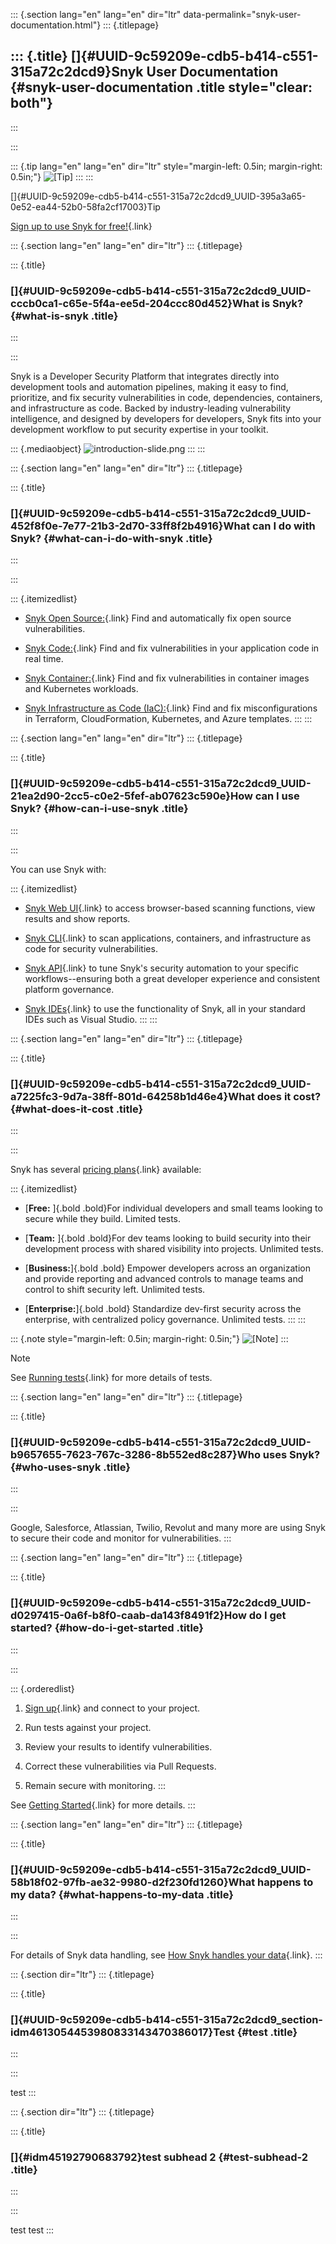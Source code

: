::: {.section lang="en" lang="en" dir="ltr" data-permalink="snyk-user-documentation.html"}
::: {.titlepage}
<div>

::: {.title}
[]{#UUID-9c59209e-cdb5-b414-c551-315a72c2dcd9}Snyk User Documentation {#snyk-user-documentation .title style="clear: both"}
---------------------------------------------------------------------
:::

</div>
:::

::: {.tip lang="en" lang="en" dir="ltr" style="margin-left: 0.5in; margin-right: 0.5in;"}
![\[Tip\]](../css/image/tip.png)
:::
:::

[]{#UUID-9c59209e-cdb5-b414-c551-315a72c2dcd9_UUID-395a3a65-0e52-ea44-52b0-58fa2cf17003}Tip

[Sign up to use Snyk for
free!](https://snyk.io/login?cta=sign-up&loc=nav&page=support_docs_page){.link}

::: {.section lang="en" lang="en" dir="ltr"}
::: {.titlepage}
<div>

::: {.title}
### []{#UUID-9c59209e-cdb5-b414-c551-315a72c2dcd9_UUID-cccb0ca1-c65e-5f4a-ee5d-204ccc80d452}What is Snyk? {#what-is-snyk .title}
:::

</div>
:::

Snyk is a Developer Security Platform that integrates directly into
development tools and automation pipelines, making it easy to find,
prioritize, and fix security vulnerabilities in code, dependencies,
containers, and infrastructure as code. Backed by industry-leading
vulnerability intelligence, and designed by developers for developers,
Snyk fits into your development workflow to put security expertise in
your toolkit.

::: {.mediaobject}
![introduction-slide.png](image/uuid-b25f28ec-3b5b-473e-4f1e-7ff3b694f7f1.png)
:::
:::

::: {.section lang="en" lang="en" dir="ltr"}
::: {.titlepage}
<div>

::: {.title}
### []{#UUID-9c59209e-cdb5-b414-c551-315a72c2dcd9_UUID-452f8f0e-7e77-21b3-2d70-33ff8f2b4916}What can I do with Snyk? {#what-can-i-do-with-snyk .title}
:::

</div>
:::

::: {.itemizedlist}
-   [Snyk Open
    Source:](https://snyk.io/product/open-source-security-management/){.link}
    Find and automatically fix open source vulnerabilities.

-   [Snyk Code:](https://snyk.io/product/snyk-code/){.link} Find and fix
    vulnerabilities in your application code in real time.

-   [Snyk
    Container:](https://snyk.io/product/container-vulnerability-management/){.link}
    Find and fix vulnerabilities in container images and Kubernetes
    workloads.

-   [Snyk Infrastructure as Code
    (IaC):](https://snyk.io/product/infrastructure-as-code-security/){.link}
    Find and fix misconfigurations in Terraform, CloudFormation,
    Kubernetes, and Azure templates.
:::
:::

::: {.section lang="en" lang="en" dir="ltr"}
::: {.titlepage}
<div>

::: {.title}
### []{#UUID-9c59209e-cdb5-b414-c551-315a72c2dcd9_UUID-21ea2d90-2cc5-c0e2-5fef-ab07623c590e}How can I use Snyk? {#how-can-i-use-snyk .title}
:::

</div>
:::

You can use Snyk with:

::: {.itemizedlist}
-   [Snyk Web
    UI](https://github.com/snyk/user-docs/blob/main/docs/snyk-web-ui){.link}
    to access browser-based scanning functions, view results and show
    reports.

-   [Snyk
    CLI](https://github.com/snyk/user-docs/blob/main/docs/snyk-cli){.link}
    to scan applications, containers, and infrastructure as code for
    security vulnerabilities.

-   [Snyk API](https://snyk.docs.apiary.io/#introduction/api-v3){.link}
    to tune Snyk's security automation to your specific
    workflows\--ensuring both a great developer experience and
    consistent platform governance.

-   [Snyk
    IDEs](https://github.com/snyk/user-docs/blob/main/docs/ide-tools){.link}
    to use the functionality of Snyk, all in your standard IDEs such as
    Visual Studio.
:::
:::

::: {.section lang="en" lang="en" dir="ltr"}
::: {.titlepage}
<div>

::: {.title}
### []{#UUID-9c59209e-cdb5-b414-c551-315a72c2dcd9_UUID-a7225fc3-9d7a-38ff-801d-64258b1d46e4}What does it cost? {#what-does-it-cost .title}
:::

</div>
:::

Snyk has several [pricing plans](https://snyk.io/plans/){.link}
available:

::: {.itemizedlist}
-   [**Free:** ]{.bold .bold}For individual developers and small teams
    looking to secure while they build. Limited tests.

-   [**Team:** ]{.bold .bold}For dev teams looking to build security
    into their development process with shared visibility into projects.
    Unlimited tests.

-   [**Business:**]{.bold .bold} Empower developers across an
    organization and provide reporting and advanced controls to manage
    teams and control to shift security left. Unlimited tests.

-   [**Enterprise:**]{.bold .bold} Standardize dev-first security across
    the enterprise, with centralized policy governance. Unlimited tests.
:::
:::

::: {.note style="margin-left: 0.5in; margin-right: 0.5in;"}
![\[Note\]](../css/image/note.png)
:::

Note

See [Running
tests](https://docs.snyk.io/introducing-snyk/snyks-core-concepts/running-tests){.link}
for more details of tests.

::: {.section lang="en" lang="en" dir="ltr"}
::: {.titlepage}
<div>

::: {.title}
### []{#UUID-9c59209e-cdb5-b414-c551-315a72c2dcd9_UUID-b9657655-7623-767c-3286-8b552ed8c287}Who uses Snyk? {#who-uses-snyk .title}
:::

</div>
:::

Google, Salesforce, Atlassian, Twilio, Revolut and many more are using
Snyk to secure their code and monitor for vulnerabilities.
:::

::: {.section lang="en" lang="en" dir="ltr"}
::: {.titlepage}
<div>

::: {.title}
### []{#UUID-9c59209e-cdb5-b414-c551-315a72c2dcd9_UUID-d0297415-0a6f-b8f0-caab-da143f8491f2}How do I get started? {#how-do-i-get-started .title}
:::

</div>
:::

::: {.orderedlist}
1.  [Sign
    up](https://snyk.io/login?cta=sign-up&loc=nav&page=support_docs_page){.link}
    and connect to your project.

2.  Run tests against your project.

3.  Review your results to identify vulnerabilities.

4.  Correct these vulnerabilities via Pull Requests.

5.  Remain secure with monitoring.
:::

See [Getting Started](https://docs.snyk.io/getting-started){.link} for
more details.
:::

::: {.section lang="en" lang="en" dir="ltr"}
::: {.titlepage}
<div>

::: {.title}
### []{#UUID-9c59209e-cdb5-b414-c551-315a72c2dcd9_UUID-58b18f02-97fb-ae32-9980-d2f230fd1260}What happens to my data? {#what-happens-to-my-data .title}
:::

</div>
:::

For details of Snyk data handling, see [How Snyk handles your
data](https://docs.snyk.io/more-info/how-snyk-handles-your-data){.link}.
:::

::: {.section dir="ltr"}
::: {.titlepage}
<div>

::: {.title}
### []{#UUID-9c59209e-cdb5-b414-c551-315a72c2dcd9_section-idm4613054453980833143470386017}Test {#test .title}
:::

</div>
:::

test
:::

::: {.section dir="ltr"}
::: {.titlepage}
<div>

::: {.title}
### []{#idm45192790683792}test subhead 2 {#test-subhead-2 .title}
:::

</div>
:::

test test
:::
